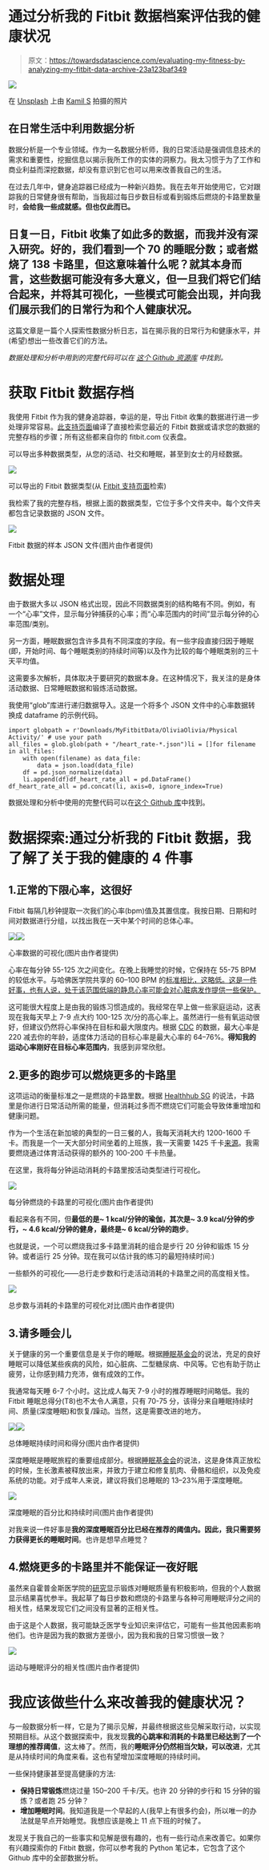 # 通过分析我的 Fitbit 数据档案评估我的健康状况

> 原文：<https://towardsdatascience.com/evaluating-my-fitness-by-analyzing-my-fitbit-data-archive-23a123baf349>

![](img/3d65f268b9682a90e4281c1e7ae0ea2e.png)

在 [Unsplash](https://unsplash.com?utm_source=medium&utm_medium=referral) 上由 [Kamil S](https://unsplash.com/@16bitspixelz?utm_source=medium&utm_medium=referral) 拍摄的照片

## 在日常生活中利用数据分析

数据分析是一个专业领域。作为一名数据分析师，我的日常活动是强调信息技术的需求和重要性，挖掘信息以揭示我所工作的实体的洞察力。我太习惯于为了工作和商业利益而深挖数据，却没有意识到它也可以用来改善我自己的生活。

在过去几年中，健身追踪器已经成为一种新兴趋势。我在去年开始使用它，它对跟踪我的日常健身很有帮助，当我超过每日步数目标或看到锻炼后燃烧的卡路里数量时，**会给我一些成就感。但也仅此而已。**

## 日复一日，Fitbit 收集了如此多的数据，而我并没有深入研究。好的，我们看到一个 70 的睡眠分数；或者燃烧了 138 卡路里，但这意味着什么呢？就其本身而言，这些数据可能没有多大意义，但一旦我们将它们结合起来，并将其可视化，一些模式可能会出现，并向我们展示我们的日常行为和个人健康状况。

这篇文章是一篇个人探索性数据分析日志，旨在揭示我的日常行为和健康水平，并(希望)想出一些改善它们的方法。

*数据处理和分析中用到的完整代码可以在* [*这个 Github 资源库*](https://github.com/oliviatan29/fitbit-data-analysis) *中找到。*

# 获取 Fitbit 数据存档

我使用 Fitbit 作为我的健身追踪器，幸运的是，导出 Fitbit 收集的数据进行进一步处理非常容易。[此支持页面](https://help.fitbit.com/articles/en_US/Help_article/1133.htm?Highlight=TCX%20file)编译了直接检索您最近的 Fitbit 数据或请求您的数据的完整存档的步骤；所有这些都来自你的 fitbit.com 仪表盘。

可以导出多种数据类型，从您的活动、社交和睡眠，甚至到女士的月经数据。

![](img/9ff9f2deae4792f5ba17cec30c202951.png)

可以导出的 Fitbit 数据类型(从 [Fitbit 支持页面](https://help.fitbit.com/articles/en_US/Help_article/1133.htm?Highlight=TCX%20file)检索)

我检索了我的完整存档，根据上面的数据类型，它位于多个文件夹中。每个文件夹都包含记录数据的 JSON 文件。

![](img/c28a1e628a0cfa4b5c17174aa46e5c3a.png)

Fitbit 数据的样本 JSON 文件(图片由作者提供)

# 数据处理

由于数据大多以 JSON 格式出现，因此不同数据类别的结构略有不同。例如，有一个“心率”文件，显示每分钟捕获的心率；而“心率范围内的时间”显示每分钟的心率范围/类别。

另一方面，睡眠数据包含许多具有不同深度的字段。有一些字段直接归因于睡眠(即，开始时间、每个睡眠类别的持续时间等)以及作为比较的每个睡眠类别的三十天平均值。

这需要多次解析，具体取决于要研究的数据本身。在这种情况下，我关注的是身体活动数据、日常睡眠数据和锻炼活动数据。

我使用“glob”库进行递归数据导入。这是一个将多个 JSON 文件中的心率数据转换成 dataframe 的示例代码。

```
import globpath = r'Downloads/MyFitbitData/OliviaOlivia/Physical Activity/' # use your path
all_files = glob.glob(path + "/heart_rate-*.json")li = []for filename in all_files:
    with open(filename) as data_file:    
        data = json.load(data_file)
    df = pd.json_normalize(data)
    li.append(df)df_heart_rate_all = pd.DataFrame()
df_heart_rate_all = pd.concat(li, axis=0, ignore_index=True)
```

数据处理和分析中使用的完整代码可以在[这个 Github 库](https://github.com/oliviatan29/fitbit-data-analysis)中找到。

# 数据探索:通过分析我的 Fitbit 数据，我了解了关于我的健康的 4 件事

## 1.正常的下限心率，这很好

Fitbit 每隔几秒钟提取一次我们的心率(bpm)值及其置信度。我按日期、日期和时间对数据进行分组，以找出我在一天中某个时间的总体心率。

![](img/1212bbc6c64a898e114d7b70d38b5aa9.png)![](img/c74b0e0c346d7c9d03166ac602fb9e6c.png)

心率数据的可视化(图片由作者提供)

心率在每分钟 55-125 次之间变化。在晚上我睡觉的时候，它保持在 55-75 BPM 的较低水平。与哈佛医学院共享的 60–100 BPM 的[标准相比，这略低。这是一件好事，也有人说，处于该范围低端的静息心率可能会对心脏病发作提供一些保护。](https://www.health.harvard.edu/heart-health/what-your-heart-rate-is-telling-you)

这可能很大程度上是由我的锻炼习惯造成的。我经常在早上做一些家庭运动，这表现在我每天早上 7-9 点大约 100-125 次/分的高心率上。虽然进行一些有氧运动很好，但建议仍然将心率保持在目标和最大限度内。根据 [CDC](https://www.cdc.gov/physicalactivity/basics/measuring/heartrate.htm#:~:text=You%20can%20estimate%20your%20maximum,beats%20per%20minute%20(bpm).) 的数据，最大心率是 220 减去你的年龄，适度体力活动的目标心率是最大心率的 64–76%。**得知我的运动心率刚好在目标心率范围内**，我感到非常欣慰。

## 2.更多的跑步可以燃烧更多的卡路里

这项运动的衡量标准之一是燃烧的卡路里数。根据 [Healthhub SG](https://www.healthhub.sg/programmes/69/intro-to-calories) 的说法，卡路里是你进行日常活动所需的能量，但消耗过多而不燃烧它们可能会导致体重增加和健康问题。

作为一个生活在新加坡的典型的一日三餐的人，我每天消耗大约 1200-1600 千卡。而我是一个一天大部分时间坐着的上班族，我一天需要 1425 千卡[来源](https://tdeecalculator.net)。我需要燃烧通过体育活动获得的额外的 100-200 千卡热量。

在这里，我将每分钟运动消耗的卡路里按活动类型进行可视化。

![](img/d35f8ea0a5f3e3ae78b46f62c4fce8b8.png)

每分钟燃烧的卡路里的可视化(图片由作者提供)

看起来各有不同，但**最低的是~ 1 kcal/分钟的瑜伽，其次是~ 3.9 kcal/分钟的步行，~ 4.6 kcal/分钟的健身，最终是~ 6 kcal/分钟的跑步**。

也就是说，一个可以燃烧我过多卡路里消耗的组合是步行 20 分钟和锻炼 15 分钟。或者运行 25 分钟。现在我可以估计我的练习的最短持续时间:)

一些额外的可视化——总行走步数和行走活动消耗的卡路里之间的高度相关性。

![](img/e791c5447889506d6f1751c5ae99c977.png)

总步数与消耗的卡路里的可视化对比(图片由作者提供)

## 3.请多睡会儿

关于健康的另一个重要信息是关于你的睡眠。根据[睡眠基金会](https://www.sleepfoundation.org/how-sleep-works/why-do-we-need-sleep)的说法，充足的良好睡眠可以降低某些疾病的风险，如心脏病、二型糖尿病、中风等。它也有助于防止疲劳，让你感到精力充沛，做有成效的工作。

我通常每天睡 6-7 个小时。这比成人每天 7-9 小时的推荐睡眠时间略低。我的 Fitbit 睡眠总得分(T8)也不太令人满意，只有 70-75 分，该得分来自睡眠持续时间、质量(深度睡眠)和恢复/躁动。当然，这是需要改进的地方。

![](img/62f11b82c8f23dff9120a94fc36122a1.png)![](img/d288112bccc5e9da9a12dc63e256b51d.png)

总体睡眠持续时间和得分(图片由作者提供)

深度睡眠是睡眠旅程的重要组成部分。根据[睡眠基金会](https://www.sleepfoundation.org/stages-of-sleep/deep-sleep#:~:text=Most%20adults%20should%20aim%20for,regulates%20amounts%20of%20deep%20sleep.)的说法，这是身体真正放松的时候，生长激素被释放出来，并致力于建立和修复肌肉、骨骼和组织，以及免疫系统的功能。对于成年人来说，建议将我们总睡眠的 13–23%用于深度睡眠。

![](img/440e9ddd7731364733608d4a1737bf0a.png)

深度睡眠的百分比和持续时间(图片由作者提供)

对我来说一件好事是**我的深度睡眠百分比已经在推荐的阈值内。因此，我只需要努力获得更长的睡眠时间**。也许是想早点睡觉？

## 4.燃烧更多的卡路里并不能保证一夜好眠

虽然来自霍普金斯医学院的[研究](https://www.hopkinsmedicine.org/health/wellness-and-prevention/exercising-for-better-sleep)显示锻炼对睡眠质量有积极影响，但我的个人数据显示结果喜忧参半。我起草了每日步数和燃烧的卡路里与各种可用睡眠评分之间的相关性，结果发现它们之间没有显著的正相关性。

由于这是个人数据，我可能缺乏医学专业知识来评估它，可能有一些其他因素影响他们。也许是因为我的数据方差很小，因为我和我的日常习惯很一致？

![](img/b64fba846e9dbf7a20505999d79d03ff.png)

运动与睡眠评分的相关性(图片由作者提供)

# 我应该做些什么来改善我的健康状况？

与一般数据分析一样，它是为了揭示见解，并最终根据这些见解采取行动，以实现预期目标。从这个数据探索中，我发现**我的心跳率和消耗的卡路里已经达到了一个理想的推荐阈值**，这太棒了。然而，我的**睡眠评分仍然相当欠缺，可以改进**，尤其是从持续时间的角度来看。这也有望增加深度睡眠的持续时间。

一些保持健康甚至提高健康的方法:

*   **保持日常锻炼**燃烧过量 150–200 千卡/天。也许 20 分钟的步行和 15 分钟的锻炼？或者跑 25 分钟？
*   **增加睡眠时间**。我知道我是一个早起的人(我早上有很多约会)，所以唯一的办法就是早点开始睡觉。我想应该是晚上 11 点下班的时候了。

发现关于我自己的一些事实和见解是很有趣的，也有一些行动点来改善它。如果你有兴趣探索你的 Fitbit 数据，你可以参考我的 Python 笔记本，它包含了这个 Github 库中的全部数据分析。